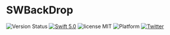 # SWBackDrop

![Version Status](https://img.shields.io/cocoapods/v/SWBackDrop.svg) 
[![Swift 5.0](https://img.shields.io/badge/Swift-5.0-orange.svg?style=flat)](https://developer.apple.com/swift/)
![license MIT](https://img.shields.io/cocoapods/l/SWBackDrop.svg)
![Platform](https://img.shields.io/cocoapods/p/SWBackDrop.svg)
[![Twitter](https://img.shields.io/badge/twitter-@hoootaan-blue.svg?style=flat)](https://twitter.com/hoootaan)
